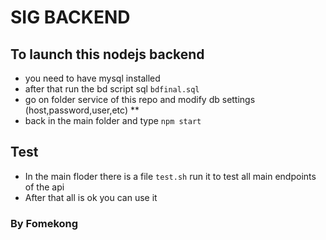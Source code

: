 # SIG BACKEND
## To launch this nodejs backend 
* you need to have mysql installed
* after that run the bd script sql `bdfinal.sql`
* go on folder service of this repo and modify db settings (host,password,user,etc) **
* back in the main folder and type `npm start`

## Test
* In the main floder there is a file `test.sh` run it to test all main endpoints
   of the api
* After that all is ok you can use it

### By Fomekong 
